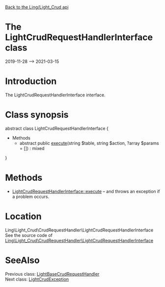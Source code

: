 [Back to the Ling/Light_Crud api](https://github.com/lingtalfi/Light_Crud/blob/master/doc/api/Ling/Light_Crud.md)



The LightCrudRequestHandlerInterface class
================
2019-11-28 --> 2021-03-15






Introduction
============

The LightCrudRequestHandlerInterface interface.



Class synopsis
==============


abstract class <span class="pl-k">LightCrudRequestHandlerInterface</span>  {

- Methods
    - abstract public [execute](https://github.com/lingtalfi/Light_Crud/blob/master/doc/api/Ling/Light_Crud/CrudRequestHandler/LightCrudRequestHandlerInterface/execute.md)(string $table, string $action, ?array $params = []) : mixed

}






Methods
==============

- [LightCrudRequestHandlerInterface::execute](https://github.com/lingtalfi/Light_Crud/blob/master/doc/api/Ling/Light_Crud/CrudRequestHandler/LightCrudRequestHandlerInterface/execute.md) &ndash; and throws an exception if a problem occurs.





Location
=============
Ling\Light_Crud\CrudRequestHandler\LightCrudRequestHandlerInterface<br>
See the source code of [Ling\Light_Crud\CrudRequestHandler\LightCrudRequestHandlerInterface](https://github.com/lingtalfi/Light_Crud/blob/master/CrudRequestHandler/LightCrudRequestHandlerInterface.php)



SeeAlso
==============
Previous class: [LightBaseCrudRequestHandler](https://github.com/lingtalfi/Light_Crud/blob/master/doc/api/Ling/Light_Crud/CrudRequestHandler/LightBaseCrudRequestHandler.md)<br>Next class: [LightCrudException](https://github.com/lingtalfi/Light_Crud/blob/master/doc/api/Ling/Light_Crud/Exception/LightCrudException.md)<br>
